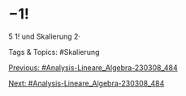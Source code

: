 −1!
= 
5
1!
und Skalierung 2· 

   Tags & Topics:
   #Skalierung

[Previous: #Analysis-Lineare_Algebra-230308_484](Analysis-Lineare_Algebra-230308_484.md)

[Next: #Analysis-Lineare_Algebra-230308_484](Analysis-Lineare_Algebra-230308_484.md)